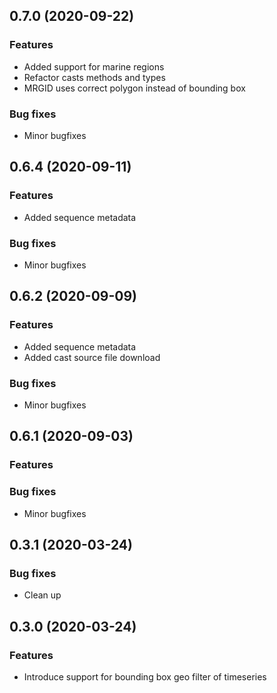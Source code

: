 ## 0.7.0 (2020-09-22)

### Features

-   Added support for marine regions
-   Refactor casts methods and types
-   MRGID uses correct polygon instead of bounding box

### Bug fixes

-   Minor bugfixes

## 0.6.4 (2020-09-11)

### Features

-   Added sequence metadata

### Bug fixes

-   Minor bugfixes

## 0.6.2 (2020-09-09)

### Features

-   Added sequence metadata
-   Added cast source file download

### Bug fixes

-   Minor bugfixes

## 0.6.1 (2020-09-03)

### Features

### Bug fixes

-   Minor bugfixes

## 0.3.1 (2020-03-24)

### Bug fixes

-   Clean up

## 0.3.0 (2020-03-24)

### Features

-   Introduce support for bounding box geo filter of timeseries
